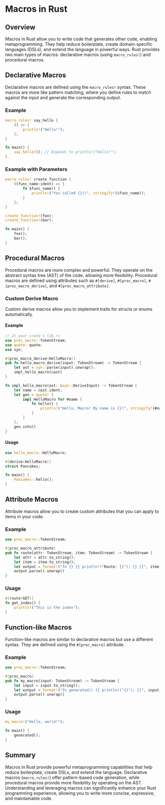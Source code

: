 # Macros in Rust

## Overview

Macros in Rust allow you to write code that generates other code, enabling metaprogramming. They help reduce boilerplate, create domain-specific languages (DSLs), and extend the language in powerful ways. Rust provides two main types of macros: declarative macros (using `macro_rules!`) and procedural macros.

## Declarative Macros

Declarative macros are defined using the `macro_rules!` syntax. These macros are more like pattern matching, where you define rules to match against the input and generate the corresponding output.

### Example

```rust
macro_rules! say_hello {
    () => {
        println!("Hello!");
    };
}

fn main() {
    say_hello!(); // Expands to println!("Hello!");
}
```

### Example with Parameters

```rust
macro_rules! create_function {
    ($func_name:ident) => {
        fn $func_name() {
            println!("You called {}()", stringify!($func_name));
        }
    };
}

create_function!(foo);
create_function!(bar);

fn main() {
    foo();
    bar();
}
```

## Procedural Macros

Procedural macros are more complex and powerful. They operate on the abstract syntax tree (AST) of the code, allowing more flexibility. Procedural macros are defined using attributes such as `#[derive]`, `#[proc_macro]`, `#[proc_macro_derive]`, and `#[proc_macro_attribute]`.

### Custom Derive Macro

Custom derive macros allow you to implement traits for structs or enums automatically.

#### Example

```rust
// In your crate's lib.rs
use proc_macro::TokenStream;
use quote::quote;
use syn;

#[proc_macro_derive(HelloMacro)]
pub fn hello_macro_derive(input: TokenStream) -> TokenStream {
    let ast = syn::parse(input).unwrap();
    impl_hello_macro(&ast)
}

fn impl_hello_macro(ast: &syn::DeriveInput) -> TokenStream {
    let name = &ast.ident;
    let gen = quote! {
        impl HelloMacro for #name {
            fn hello() {
                println!("Hello, Macro! My name is {}!", stringify!(#name));
            }
        }
    };
    gen.into()
}
```

#### Usage

```rust
use hello_macro::HelloMacro;

#[derive(HelloMacro)]
struct Pancakes;

fn main() {
    Pancakes::hello();
}
```

## Attribute Macros

Attribute macros allow you to create custom attributes that you can apply to items in your code.

### Example

```rust
use proc_macro::TokenStream;

#[proc_macro_attribute]
pub fn route(attr: TokenStream, item: TokenStream) -> TokenStream {
    let attr = attr.to_string();
    let item = item.to_string();
    let output = format!("fn {} {{ println!("Route: {}"); {} }}", item, attr, item);
    output.parse().unwrap()
}
```

### Usage

```rust
#[route(GET)]
fn get_index() {
    println!("This is the index");
}
```

## Function-like Macros

Function-like macros are similar to declarative macros but use a different syntax. They are defined using the `#[proc_macro]` attribute.

### Example

```rust
use proc_macro::TokenStream;

#[proc_macro]
pub fn my_macro(input: TokenStream) -> TokenStream {
    let input = input.to_string();
    let output = format!("fn generated() {{ println!("{}"); }}", input);
    output.parse().unwrap()
}
```

### Usage

```rust
my_macro!("Hello, world!");

fn main() {
    generated();
}
```

## Summary

Macros in Rust provide powerful metaprogramming capabilities that help reduce boilerplate, create DSLs, and extend the language. Declarative macros (`macro_rules!`) offer pattern-based code generation, while procedural macros provide more flexibility by operating on the AST. Understanding and leveraging macros can significantly enhance your Rust programming experience, allowing you to write more concise, expressive, and maintainable code.
